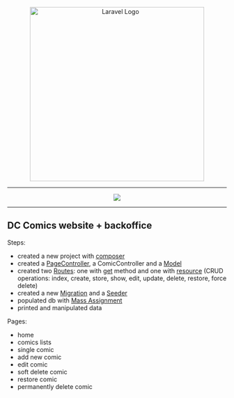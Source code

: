 <p align="center"><a href="https://laravel.com" target="_blank"><img src="https://raw.githubusercontent.com/laravel/art/master/logo-lockup/5%20SVG/2%20CMYK/1%20Full%20Color/laravel-logolockup-cmyk-red.svg" width="400" alt="Laravel Logo"></a></p>

---

<p align="center">
  <a href="https://skillicons.dev">
    <img src="https://skillicons.dev/icons?i=sass,bootstrap,mysql,php,laravel">
  </a>
</p>

---
## DC Comics website + backoffice
<p>
Steps:

- created a new project with <u>composer</u>
- created a <u>PageController</u>, a ComicController and a <u>Model</u>
- created two <u>Routes</u>: one with <u>get</u> method and one with <u>resource</u> (CRUD operations: index, create, store, show, edit, update, delete, restore, force delete)
- created a new <u>Migration</u> and a <u>Seeder</u>
- populated db with <u>Mass Assignment</u>
- printed and manipulated data 
</p>

Pages:
- home
- comics lists
- single comic
- add new comic
- edit comic
- soft delete comic
- restore comic
- permanently delete comic

